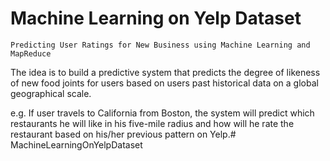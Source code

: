 # Machine Learning on Yelp Dataset

```Predicting User Ratings for New Business using Machine Learning and MapReduce```

The idea is to build a predictive system that predicts the degree of likeness of new food joints for users based on users past historical data on a global geographical scale.

e.g. If user travels to California from Boston, the system will predict which restaurants he will like in his five-mile radius and how will he rate the restaurant based on his/her previous pattern on Yelp.# MachineLearningOnYelpDataset
